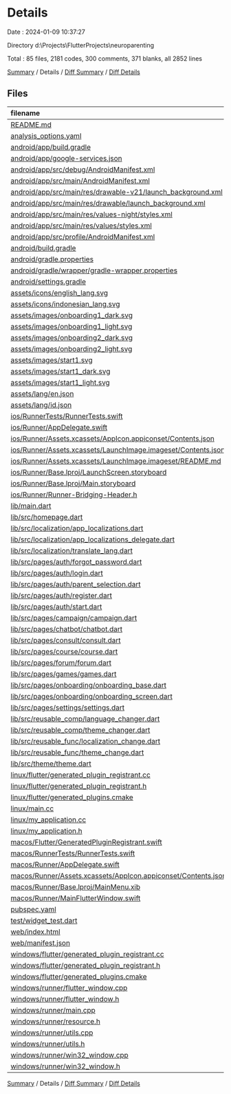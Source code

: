 # Details

Date : 2024-01-09 10:37:27

Directory d:\\Projects\\FlutterProjects\\neuroparenting

Total : 85 files,  2181 codes, 300 comments, 371 blanks, all 2852 lines

[Summary](results.md) / Details / [Diff Summary](diff.md) / [Diff Details](diff-details.md)

## Files
| filename | language | code | comment | blank | total |
| :--- | :--- | ---: | ---: | ---: | ---: |
| [README.md](/README.md) | Markdown | 14 | 0 | 7 | 21 |
| [analysis_options.yaml](/analysis_options.yaml) | YAML | 3 | 22 | 4 | 29 |
| [android/app/build.gradle](/android/app/build.gradle) | Groovy | 55 | 5 | 12 | 72 |
| [android/app/google-services.json](/android/app/google-services.json) | JSON | 29 | 0 | 0 | 29 |
| [android/app/src/debug/AndroidManifest.xml](/android/app/src/debug/AndroidManifest.xml) | XML | 3 | 4 | 1 | 8 |
| [android/app/src/main/AndroidManifest.xml](/android/app/src/main/AndroidManifest.xml) | XML | 27 | 6 | 1 | 34 |
| [android/app/src/main/res/drawable-v21/launch_background.xml](/android/app/src/main/res/drawable-v21/launch_background.xml) | XML | 4 | 7 | 2 | 13 |
| [android/app/src/main/res/drawable/launch_background.xml](/android/app/src/main/res/drawable/launch_background.xml) | XML | 4 | 7 | 2 | 13 |
| [android/app/src/main/res/values-night/styles.xml](/android/app/src/main/res/values-night/styles.xml) | XML | 9 | 9 | 1 | 19 |
| [android/app/src/main/res/values/styles.xml](/android/app/src/main/res/values/styles.xml) | XML | 9 | 9 | 1 | 19 |
| [android/app/src/profile/AndroidManifest.xml](/android/app/src/profile/AndroidManifest.xml) | XML | 3 | 4 | 1 | 8 |
| [android/build.gradle](/android/build.gradle) | Groovy | 29 | 2 | 8 | 39 |
| [android/gradle.properties](/android/gradle.properties) | Properties | 4 | 0 | 0 | 4 |
| [android/gradle/wrapper/gradle-wrapper.properties](/android/gradle/wrapper/gradle-wrapper.properties) | Properties | 5 | 0 | 1 | 6 |
| [android/settings.gradle](/android/settings.gradle) | Groovy | 24 | 0 | 6 | 30 |
| [assets/icons/english_lang.svg](/assets/icons/english_lang.svg) | XML | 61 | 0 | 0 | 61 |
| [assets/icons/indonesian_lang.svg](/assets/icons/indonesian_lang.svg) | XML | 1 | 0 | 0 | 1 |
| [assets/images/onboarding1_dark.svg](/assets/images/onboarding1_dark.svg) | XML | 1 | 0 | 0 | 1 |
| [assets/images/onboarding1_light.svg](/assets/images/onboarding1_light.svg) | XML | 1 | 0 | 0 | 1 |
| [assets/images/onboarding2_dark.svg](/assets/images/onboarding2_dark.svg) | XML | 1 | 0 | 0 | 1 |
| [assets/images/onboarding2_light.svg](/assets/images/onboarding2_light.svg) | XML | 1 | 0 | 0 | 1 |
| [assets/images/start1.svg](/assets/images/start1.svg) | XML | 1 | 0 | 0 | 1 |
| [assets/images/start1_dark.svg](/assets/images/start1_dark.svg) | XML | 1 | 0 | 0 | 1 |
| [assets/images/start1_light.svg](/assets/images/start1_light.svg) | XML | 1 | 0 | 0 | 1 |
| [assets/lang/en.json](/assets/lang/en.json) | JSON | 8 | 0 | 0 | 8 |
| [assets/lang/id.json](/assets/lang/id.json) | JSON | 8 | 0 | 0 | 8 |
| [ios/RunnerTests/RunnerTests.swift](/ios/RunnerTests/RunnerTests.swift) | Swift | 7 | 2 | 4 | 13 |
| [ios/Runner/AppDelegate.swift](/ios/Runner/AppDelegate.swift) | Swift | 12 | 0 | 2 | 14 |
| [ios/Runner/Assets.xcassets/AppIcon.appiconset/Contents.json](/ios/Runner/Assets.xcassets/AppIcon.appiconset/Contents.json) | JSON | 122 | 0 | 1 | 123 |
| [ios/Runner/Assets.xcassets/LaunchImage.imageset/Contents.json](/ios/Runner/Assets.xcassets/LaunchImage.imageset/Contents.json) | JSON | 23 | 0 | 1 | 24 |
| [ios/Runner/Assets.xcassets/LaunchImage.imageset/README.md](/ios/Runner/Assets.xcassets/LaunchImage.imageset/README.md) | Markdown | 3 | 0 | 2 | 5 |
| [ios/Runner/Base.lproj/LaunchScreen.storyboard](/ios/Runner/Base.lproj/LaunchScreen.storyboard) | XML | 36 | 1 | 1 | 38 |
| [ios/Runner/Base.lproj/Main.storyboard](/ios/Runner/Base.lproj/Main.storyboard) | XML | 25 | 1 | 1 | 27 |
| [ios/Runner/Runner-Bridging-Header.h](/ios/Runner/Runner-Bridging-Header.h) | C++ | 1 | 0 | 1 | 2 |
| [lib/main.dart](/lib/main.dart) | Dart | 54 | 1 | 10 | 65 |
| [lib/src/homepage.dart](/lib/src/homepage.dart) | Dart | 0 | 0 | 1 | 1 |
| [lib/src/localization/app_localizations.dart](/lib/src/localization/app_localizations.dart) | Dart | 23 | 0 | 9 | 32 |
| [lib/src/localization/app_localizations_delegate.dart](/lib/src/localization/app_localizations_delegate.dart) | Dart | 17 | 0 | 5 | 22 |
| [lib/src/localization/translate_lang.dart](/lib/src/localization/translate_lang.dart) | Dart | 0 | 0 | 1 | 1 |
| [lib/src/pages/auth/forgot_password.dart](/lib/src/pages/auth/forgot_password.dart) | Dart | 0 | 0 | 1 | 1 |
| [lib/src/pages/auth/login.dart](/lib/src/pages/auth/login.dart) | Dart | 0 | 0 | 1 | 1 |
| [lib/src/pages/auth/parent_selection.dart](/lib/src/pages/auth/parent_selection.dart) | Dart | 0 | 0 | 1 | 1 |
| [lib/src/pages/auth/register.dart](/lib/src/pages/auth/register.dart) | Dart | 0 | 0 | 1 | 1 |
| [lib/src/pages/auth/start.dart](/lib/src/pages/auth/start.dart) | Dart | 99 | 1 | 5 | 105 |
| [lib/src/pages/campaign/campaign.dart](/lib/src/pages/campaign/campaign.dart) | Dart | 0 | 0 | 1 | 1 |
| [lib/src/pages/chatbot/chatbot.dart](/lib/src/pages/chatbot/chatbot.dart) | Dart | 0 | 0 | 1 | 1 |
| [lib/src/pages/consult/consult.dart](/lib/src/pages/consult/consult.dart) | Dart | 0 | 0 | 1 | 1 |
| [lib/src/pages/course/course.dart](/lib/src/pages/course/course.dart) | Dart | 0 | 0 | 1 | 1 |
| [lib/src/pages/forum/forum.dart](/lib/src/pages/forum/forum.dart) | Dart | 0 | 0 | 1 | 1 |
| [lib/src/pages/games/games.dart](/lib/src/pages/games/games.dart) | Dart | 0 | 0 | 1 | 1 |
| [lib/src/pages/onboarding/onboarding_base.dart](/lib/src/pages/onboarding/onboarding_base.dart) | Dart | 55 | 0 | 5 | 60 |
| [lib/src/pages/onboarding/onboarding_screen.dart](/lib/src/pages/onboarding/onboarding_screen.dart) | Dart | 139 | 8 | 6 | 153 |
| [lib/src/pages/settings/settings.dart](/lib/src/pages/settings/settings.dart) | Dart | 0 | 0 | 1 | 1 |
| [lib/src/reusable_comp/language_changer.dart](/lib/src/reusable_comp/language_changer.dart) | Dart | 37 | 0 | 4 | 41 |
| [lib/src/reusable_comp/theme_changer.dart](/lib/src/reusable_comp/theme_changer.dart) | Dart | 12 | 0 | 4 | 16 |
| [lib/src/reusable_func/localization_change.dart](/lib/src/reusable_func/localization_change.dart) | Dart | 16 | 1 | 4 | 21 |
| [lib/src/reusable_func/theme_change.dart](/lib/src/reusable_func/theme_change.dart) | Dart | 15 | 0 | 3 | 18 |
| [lib/src/theme/theme.dart](/lib/src/theme/theme.dart) | Dart | 41 | 0 | 5 | 46 |
| [linux/flutter/generated_plugin_registrant.cc](/linux/flutter/generated_plugin_registrant.cc) | C++ | 7 | 4 | 5 | 16 |
| [linux/flutter/generated_plugin_registrant.h](/linux/flutter/generated_plugin_registrant.h) | C++ | 5 | 5 | 6 | 16 |
| [linux/flutter/generated_plugins.cmake](/linux/flutter/generated_plugins.cmake) | CMake | 19 | 0 | 6 | 25 |
| [linux/main.cc](/linux/main.cc) | C++ | 5 | 0 | 2 | 7 |
| [linux/my_application.cc](/linux/my_application.cc) | C++ | 74 | 11 | 20 | 105 |
| [linux/my_application.h](/linux/my_application.h) | C++ | 7 | 7 | 5 | 19 |
| [macos/Flutter/GeneratedPluginRegistrant.swift](/macos/Flutter/GeneratedPluginRegistrant.swift) | Swift | 8 | 3 | 4 | 15 |
| [macos/RunnerTests/RunnerTests.swift](/macos/RunnerTests/RunnerTests.swift) | Swift | 7 | 2 | 4 | 13 |
| [macos/Runner/AppDelegate.swift](/macos/Runner/AppDelegate.swift) | Swift | 8 | 0 | 2 | 10 |
| [macos/Runner/Assets.xcassets/AppIcon.appiconset/Contents.json](/macos/Runner/Assets.xcassets/AppIcon.appiconset/Contents.json) | JSON | 68 | 0 | 1 | 69 |
| [macos/Runner/Base.lproj/MainMenu.xib](/macos/Runner/Base.lproj/MainMenu.xib) | XML | 343 | 0 | 1 | 344 |
| [macos/Runner/MainFlutterWindow.swift](/macos/Runner/MainFlutterWindow.swift) | Swift | 12 | 0 | 4 | 16 |
| [pubspec.yaml](/pubspec.yaml) | YAML | 29 | 58 | 15 | 102 |
| [test/widget_test.dart](/test/widget_test.dart) | Dart | 14 | 10 | 7 | 31 |
| [web/index.html](/web/index.html) | HTML | 38 | 16 | 6 | 60 |
| [web/manifest.json](/web/manifest.json) | JSON | 35 | 0 | 1 | 36 |
| [windows/flutter/generated_plugin_registrant.cc](/windows/flutter/generated_plugin_registrant.cc) | C++ | 6 | 4 | 5 | 15 |
| [windows/flutter/generated_plugin_registrant.h](/windows/flutter/generated_plugin_registrant.h) | C++ | 5 | 5 | 6 | 16 |
| [windows/flutter/generated_plugins.cmake](/windows/flutter/generated_plugins.cmake) | CMake | 19 | 0 | 6 | 25 |
| [windows/runner/flutter_window.cpp](/windows/runner/flutter_window.cpp) | C++ | 49 | 7 | 16 | 72 |
| [windows/runner/flutter_window.h](/windows/runner/flutter_window.h) | C++ | 20 | 5 | 9 | 34 |
| [windows/runner/main.cpp](/windows/runner/main.cpp) | C++ | 30 | 4 | 10 | 44 |
| [windows/runner/resource.h](/windows/runner/resource.h) | C++ | 9 | 6 | 2 | 17 |
| [windows/runner/utils.cpp](/windows/runner/utils.cpp) | C++ | 54 | 2 | 10 | 66 |
| [windows/runner/utils.h](/windows/runner/utils.h) | C++ | 8 | 6 | 6 | 20 |
| [windows/runner/win32_window.cpp](/windows/runner/win32_window.cpp) | C++ | 210 | 24 | 55 | 289 |
| [windows/runner/win32_window.h](/windows/runner/win32_window.h) | C++ | 48 | 31 | 24 | 103 |

[Summary](results.md) / Details / [Diff Summary](diff.md) / [Diff Details](diff-details.md)